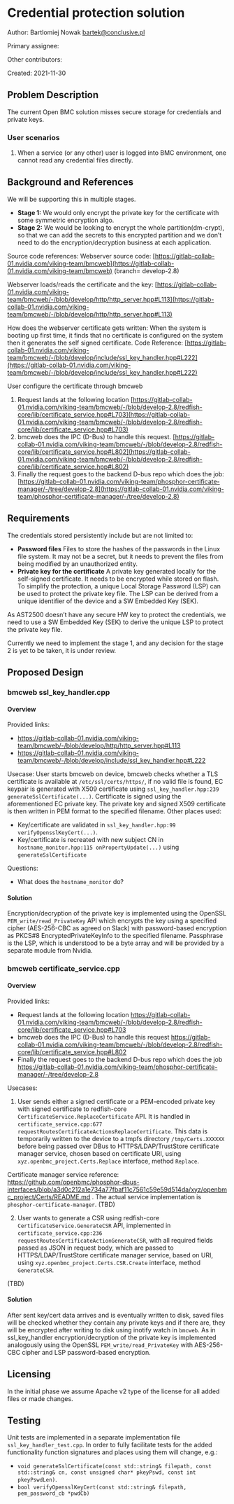 # Credential protection solution

Author:
Bartlomiej Nowak <bartek@conclusive.pl>

Primary assignee:

Other contributors:

Created: 2021-11-30

## Problem Description

The current Open BMC solution misses secure storage for credentials and private keys.

### User scenarios
1. When a service (or any other) user is logged into BMC environment, one cannot read any credential files directly.

## Background and References

We will be supporting this in multiple stages.

- **Stage 1:** We would only encrypt the private key for the certificate with some symmetric encryption algo.
- **Stage 2:** We would be looking to encrypt the whole partition(dm-crypt), so that we can add the secrets to this encrypted partition and we don’t need to do the encryption/decryption business at each application.

Source code references:
Webserver source code:
[https://gitlab-collab-01.nvidia.com/viking-team/bmcweb](https://gitlab-collab-01.nvidia.com/viking-team/bmcweb) (branch= develop-2.8)

Webserver loads/reads the certificate and the key:
[https://gitlab-collab-01.nvidia.com/viking-team/bmcweb/-/blob/develop/http/http_server.hpp#L113](https://gitlab-collab-01.nvidia.com/viking-team/bmcweb/-/blob/develop/http/http_server.hpp#L113)

How does the webserver certificate gets written:
When the system is booting up first time, it finds that no certificate is configured on the system then it generates the self signed certificate.
Code Reference: [https://gitlab-collab-01.nvidia.com/viking-team/bmcweb/-/blob/develop/include/ssl_key_handler.hpp#L222](https://gitlab-collab-01.nvidia.com/viking-team/bmcweb/-/blob/develop/include/ssl_key_handler.hpp#L222)

User configure the certificate through bmcweb
1. Request lands at the following location
[https://gitlab-collab-01.nvidia.com/viking-team/bmcweb/-/blob/develop-2.8/redfish-core/lib/certificate_service.hpp#L703](https://gitlab-collab-01.nvidia.com/viking-team/bmcweb/-/blob/develop-2.8/redfish-core/lib/certificate_service.hpp#L703)
2. bmcweb does the IPC (D-Bus) to handle this request.
[https://gitlab-collab-01.nvidia.com/viking-team/bmcweb/-/blob/develop-2.8/redfish-core/lib/certificate_service.hpp#L802](https://gitlab-collab-01.nvidia.com/viking-team/bmcweb/-/blob/develop-2.8/redfish-core/lib/certificate_service.hpp#L802)
3. Finally the request goes to the backend D-bus repo which does the job: 
[https://gitlab-collab-01.nvidia.com/viking-team/phosphor-certificate-manager/-/tree/develop-2.8](https://gitlab-collab-01.nvidia.com/viking-team/phosphor-certificate-manager/-/tree/develop-2.8)

## Requirements

The credentials stored persistently include but are not limited to:
- **Password files**
Files to store the hashes of the passwords in the Linux file system. It may not be a secret, but it needs to prevent the files from being modified by an unauthorized entity.
- **Private key for the certificate**
A private key generated locally for the self-signed certificate. It needs to be encrypted while stored on flash. To simplify the protection, a unique Local Storage Password (LSP) can be used to protect the private key file. The LSP can be derived from a unique identifier of the device and a SW Embedded Key (SEK).

As AST2500 doesn’t have any secure HW key to protect the credentials, we need to use a SW Embedded Key (SEK) to derive the unique LSP to protect the private key file.

Currently we need to implement the stage 1, and any decision for the stage 2 is yet to be taken, it is under review.

## Proposed Design

### bmcweb ssl_key_handler.cpp

#### Overview

Provided links:
- https://gitlab-collab-01.nvidia.com/viking-team/bmcweb/-/blob/develop/http/http_server.hpp#L113
- https://gitlab-collab-01.nvidia.com/viking-team/bmcweb/-/blob/develop/include/ssl_key_handler.hpp#L222

Usecase:
User starts bmcweb on device, bmcweb checks whether a TLS certificate is available at `/etc/ssl/certs/https/`, if no valid file is found, EC keypair is generated with X509 certificate using `ssl_key_handler.hpp:239 generateSslCertificate(...)`. Certificate is signed using the aforementioned EC private key. The private key and signed X509 certificate is then written in PEM format to the specified filename. Other places used: 
- Key/certificate are validated in `ssl_key_handler.hpp:99 verifyOpensslKeyCert(...)`.
- Key/certificate is recreated with new subject CN in `hostname_monitor.hpp:115 onPropertyUpdate(...)` using `generateSslCertificate`

Questions:
- What does the `hostname_monitor` do?

#### Solution

Encryption/decryption of the private key is implemented using the OpenSSL `PEM_write/read_PrivateKey` API which encrypts the key using a specified cipher (AES-256-CBC as agreed on Slack) with password-based encryption as PKCS#8 EncryptedPrivateKeyInfo to the specified filename. Passphrase is the LSP, which is understood to be a byte array and will be provided by a separate module from Nvidia.

### bmcweb certificate_service.cpp

#### Overview

Provided links:
- Request lands at the following location https://gitlab-collab-01.nvidia.com/viking-team/bmcweb/-/blob/develop-2.8/redfish-core/lib/certificate_service.hpp#L703
- bmcweb does the IPC (D-Bus) to handle this request https://gitlab-collab-01.nvidia.com/viking-team/bmcweb/-/blob/develop-2.8/redfish-core/lib/certificate_service.hpp#L802
- Finally the request goes to the backend D-bus repo which does the job https://gitlab-collab-01.nvidia.com/viking-team/phosphor-certificate-manager/-/tree/develop-2.8

Usecases:
1. User sends either a signed certificate or a PEM-encoded private key with signed certificate to redfish-core `CertificateService.ReplaceCertificate` API. It is handled in `certificate_service.cpp:677 requestRoutesCertificateActionsReplaceCertificate`. This data is temporarily written to the device to a tmpfs directory `/tmp/Certs.XXXXXX` before being passed over DBus to HTTPS/LDAP/TrustStore certificate manager service, chosen based on certificate URI, using `xyz.openbmc_project.Certs.Replace` interface, method `Replace`.

Certificate manager service reference: https://github.com/openbmc/phosphor-dbus-interfaces/blob/a3d0c212a1e734a77fbaf11c7561c59e59d514da/xyz/openbmc_project/Certs/README.md . The actual service implementation is `phosphor-certificate-manager`. (TBD)

2. User wants to generate a CSR using redfish-core `CertificateService.GenerateCSR` API, implemented in `certificate_service.cpp:236 requestRoutesCertificateActionGenerateCSR`, with all required fields passed as JSON in request body, which are passed to HTTPS/LDAP/TrustStore certificate manager service, based on URI, using `xyz.openbmc_project.Certs.CSR.Create` interface, method `GenerateCSR`.

(TBD)

#### Solution

After sent key/cert data arrives and is eventually written to disk, saved files will be checked whether they contain any private keys and if there are, they will be encrypted after writing to disk using inotify watch in `bmcweb`. As in ssl_key_handler encryption/decryption of the private key is implemented analogously using the OpenSSL `PEM_write/read_PrivateKey` with AES-256-CBC cipher and LSP password-based encryption.

## Licensing

In the initial phase we assume Apache v2 type of the license for all added files or made changes.

## Testing

Unit tests are implemented in a separate implementation file `ssl_key_handler_test.cpp`. In order to fully facilitate tests for the added functionality function signatures and places using them will change, e.g.:
- `void generateSslCertificate(const std::string& filepath, const std::string& cn, const unsigned char* pkeyPswd, const int pkeyPswdLen)`.
- `bool verifyOpensslKeyCert(const std::string& filepath, pem_password_cb *pwdCb)`
